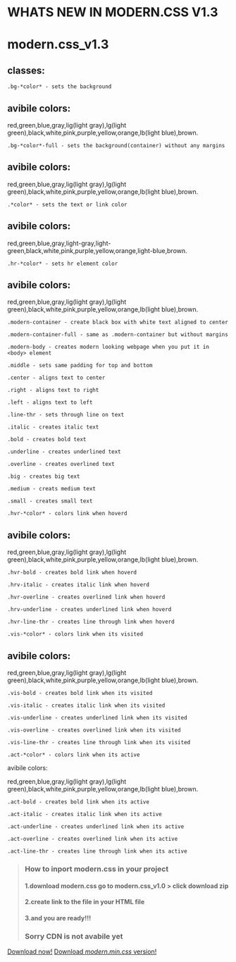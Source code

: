 # WHATS NEW IN MODERN.CSS V1.3
# modern.css_v1.3
## classes:

`.bg-*color* - sets the background` 

avibile colors:
------------------------------------------
red,green,blue,gray,lig(light gray),lg(light green),black,white,pink,purple,yellow,orange,lb(light blue),brown.

`.bg-*color*-full - sets the background(container) without any margins`

avibile colors:
------------------------------------------
red,green,blue,gray,lig(light gray),lg(light green),black,white,pink,purple,yellow,orange,lb(light blue),brown.

`.*color* - sets the text or link color`

avibile colors:
------------------------------------------
red,green,blue,gray,light-gray,light-green,black,white,pink,purple,yellow,orange,light-blue,brown.

`.hr-*color* - sets hr element color`

avibile colors:
------------------------------------------
red,green,blue,gray,lig(light gray),lg(light green),black,white,pink,purple,yellow,orange,lb(light blue),brown.

`.modern-container - create black box with white text aligned to center`

`.modern-container-full - same as .modern-container but without margins`

`.modern-body - creates modern looking webpage when you put it in <body> element`

`.middle - sets same padding for top and bottom`

`.center - aligns text to center`

`.right - aligns text to right`

`.left - aligns text to left`

`.line-thr - sets through line on text`

`.italic - creates italic text`

`.bold - creates bold text`

`.underline - creates underlined text`

`.overline - creates overlined text`

`.big - creates big text`

`.medium - creats medium text`

`.small - creates small text`

`.hvr-*color* - colors link when hoverd`

avibile colors:
------------------------------------------
red,green,blue,gray,lig(light gray),lg(light green),black,white,pink,purple,yellow,orange,lb(light blue),brown.

`.hvr-bold - creates bold link when hoverd`

`.hrv-italic - creates italic link when hoverd`

`.hvr-overline - creates overlined link when hoverd`

`.hrv-underline - creates underlined link when hoverd`

`.hvr-line-thr - creates line through link when hoverd`

`.vis-*color* - colors link when its visited`

avibile colors:
------------------------------------------
red,green,blue,gray,lig(light gray),lg(light green),black,white,pink,purple,yellow,orange,lb(light blue),brown.

`.vis-bold - creates bold link when its visited`

`.vis-italic - creates italic link when its visited`

`.vis-underline - creates underlined link when its visited`

`.vis-overline - creates overlined link when its visited`

`.vis-line-thr - creates line through link when its visited`

`.act-*color* - colors link when its active`

avibile colors:

red,green,blue,gray,lig(light gray),lg(light green),black,white,pink,purple,yellow,orange,lb(light blue),brown.

`.act-bold - creates bold link when its active`

`.act-italic - creates italic link when its active`

`.act-underline - creates underlined link when its active`

`.act-overline - creates overlined link when its active`

`.act-line-thr - creates line through link when its active`

> ### How to inport modern.css in your project
> #### 1.download modern.css go to modern.css_v1.0 > click download zip
> #### 2.create link to the file in your HTML file
> #### 3.and you are ready!!!
> ### Sorry CDN is not avabile yet

[Download now!](https://raw.githubusercontent.com/leodev12345/modern.css_v1.3/master/modern.css)
[Download *modern.min.css* version!](https://raw.githubusercontent.com/leodev12345/modern.css_v1.3/master/modern.min.css)
